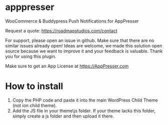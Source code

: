 # apppresser
WooCommerce & Buddypress Push Notifications for AppPresser

Request a quote: https://roadmapstudios.com/contact

For support, please open an issue in github. Make sure that there are no similar issues already open! Ideas are welcome, we made this solution open source because we want to improve it and your feedback is valuable. Thank you for using this plugin.

Make sure to get an App License at https://AppPresser.com

# How to install
1. Copy the PHP code and paste it into the main WordPress Child Theme (not ion child theme).
2. Add the JS file in your theme\js folder. If your theme lacks this folder, simply create a js folder and then upload it there.
